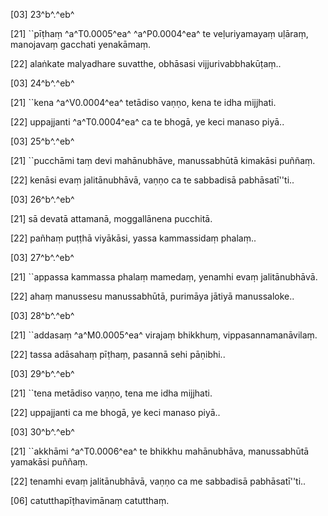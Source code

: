 [03] 23^b^.^eb^

[21] ``pīṭhaṃ ^a^T0.0005^ea^ ^a^P0.0004^ea^ te veḷuriyamayaṃ uḷāraṃ, manojavaṃ  gacchati yenakāmaṃ.

[22] alaṅkate malyadhare suvatthe, obhāsasi vijjurivabbhakūṭaṃ..

[03] 24^b^.^eb^

[21] ``kena ^a^V0.0004^ea^ tetādiso vaṇṇo, kena te idha mijjhati.

[22] uppajjanti ^a^T0.0004^ea^ ca te bhogā, ye keci manaso piyā..

[03] 25^b^.^eb^

[21] ``pucchāmi taṃ devi mahānubhāve, manussabhūtā  kimakāsi puññaṃ.

[22] kenāsi evaṃ jalitānubhāvā, vaṇṇo ca te sabbadisā  pabhāsatī''ti..

[03] 26^b^.^eb^

[21] sā devatā attamanā, moggallānena pucchitā.

[22] pañhaṃ puṭṭhā viyākāsi, yassa kammassidaṃ phalaṃ..

[03] 27^b^.^eb^

[21] ``appassa kammassa phalaṃ mamedaṃ, yenamhi evaṃ  jalitānubhāvā.

[22] ahaṃ manussesu manussabhūtā, purimāya jātiyā  manussaloke..

[03] 28^b^.^eb^

[21] ``addasaṃ ^a^M0.0005^ea^ virajaṃ bhikkhuṃ, vippasannamanāvilaṃ.

[22] tassa adāsahaṃ pīṭhaṃ, pasannā sehi pāṇibhi..

[03] 29^b^.^eb^

[21] ``tena metādiso vaṇṇo, tena me idha mijjhati.

[22] uppajjanti ca me bhogā, ye keci manaso piyā..

[03] 30^b^.^eb^

[21] ``akkhāmi ^a^T0.0006^ea^ te bhikkhu mahānubhāva, manussabhūtā  yamakāsi puññaṃ.

[22] tenamhi evaṃ jalitānubhāvā, vaṇṇo ca me sabbadisā  pabhāsatī''ti..

[06] catutthapīṭhavimānaṃ catutthaṃ.